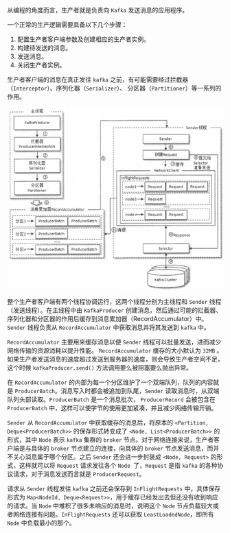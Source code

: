 从编程的角度而言，生产者就是负责向 `Kafka` 发送消息的应用程序。

一个正常的生产逻辑需要具备以下几个步骤：

1. 配置生产者客户端参数及创建相应的生产者实例。
2. 构建待发送的消息。
3. 发送消息。
4. 关闭生产者实例。

生产者客户端的消息在真正发往 `kafka` 之前，有可能需要经过拦截器（`Interceptor`）、序列化器（`Serializer`）、 分区器（`Partitioner`）等一系列的作用。

![image-20201116165017477](assets/image-20201116165017477.png)

整个生产者客户端有两个线程协调运行，这两个线程分别为主线程和 `Sender` 线程（发送线程）。在主线程中由 `KafkaProducer` 创建消息，然后通过可能的拦截器、序列化器和分区器的作用后缓存到消息累加器（RecordAccumulator）中。`Sender` 线程负责从 `RecordAccumulator` 中获取消息并将其发送到 `kafka` 中。

`RecordAccumulator` 主要用来缓存消息以便 `Sender` 线程可以批量发送，进而减少网络传输的资源消耗以提升性能。 `RecordAccumulator` 缓存的大小默认为 `32MB` 。 如果生产者发送消息的速度超过发送到服务器的速度，则会导致生产者空间不足，这个时候 `kafkaProducer.send()` 方法调用要么被阻塞要么抛出异常。 

在 `RecordAccumulator` 的内部为每一个分区维护了一个双端队列，队列的内容就是 `ProducerBatch`。消息写入时都会被追加到队尾，`Sender` 读取消息时，从双端队列头部读取。`ProducerBatch` 是一个消息批次， `ProducerRecord` 会被包含在 `ProducerBatch` 中，这样可以使字节的使用更加紧凑，并且减少网络传输开销。

`Sender` 从 `RecordAccumulator` 中获取缓存的消息后，将原本的 `<Partition, Deque<ProducerBatch>>` 的保存形式转变成了 `<Node, List<ProducerBatch>>` 的形式，其中 `Node` 表示 `kafka` 集群的 `broker` 节点。对于网络连接来说，生产者客户端是与具体的 `broker` 节点建立的连接，向具体的 `broker` 节点发送消息，而并不关心消息属于哪个分区。之后 `Sender` 还会进一步封装成 `<Node, Request>` 的形式，这样就可以将 `Request` 请求发往各个 `Node `了，`Request` 是指 `kafka` 的各种协议请求，对于消息发送而言就是 `ProducerRequest`。

请求从 `Sender` 线程发往 `kafka` 之前还会保存到 `InFlightRequests` 中，具体保存形式为 `Map<NodeId, Deque<Request>>`，用于缓存已经发出去但还没有收到响应的请求。当 `Node` 中堆积了很多未响应的消息时，说明这个 `Node` 节点负载较大或者网络连接有问题。`InFlightRequests` 还可以获取 `LeastLoadedNode`，即所有 `Node` 中负载最小的那个。

